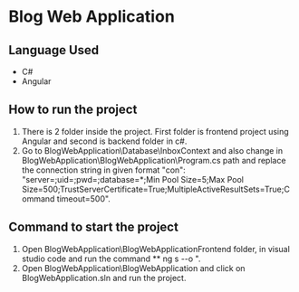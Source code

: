 # Blog Web Application

## Language Used
- C#
- Angular

## How to run the project
1. There is 2 folder inside the project. First folder is frontend project using Angular and second is backend folder in c#.
2. Go to BlogWebApplication\Database\InboxContext and also change in BlogWebApplication\BlogWebApplication\Program.cs path and replace the connection string in given format "con": "server=;uid=;pwd=;database=*;Min Pool Size=5;Max Pool Size=500;TrustServerCertificate=True;MultipleActiveResultSets=True;Command timeout=500".

## Command to start the project
1. Open BlogWebApplication\BlogWebApplicationFrontend folder, in visual studio code and run the command ** ng s --o ".
2. Open BlogWebApplication\BlogWebApplication and click on BlogWebApplication.sln and run the project.
